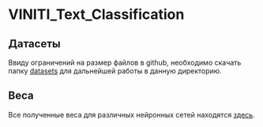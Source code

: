 # VINITI_Text_Classification

## Датасеты
Ввиду ограничений на размер файлов в github, необходимо скачать папку [datasets](https://vvzunin.me:10003/d/s/xfHnY40x4YOicNSECWYRfpbL6wxkXcZS/1ZHuNDJrT7zJV-l3JLp_FWtvbrUlfMPn-rrMgTa1ZSws) для дальнейшей работы в данную директорию.

## Веса
Все полученные веса для различных нейронных сетей находятся [здесь](https://vvzunin.me:10003/d/s/y7O7ow4NqStgYMnktinhk5Tvr9jAneYR/cZ9tgTKahzpz0Qs1Bxs0Iyby8DBB6sS6-QLygJNtVSws).